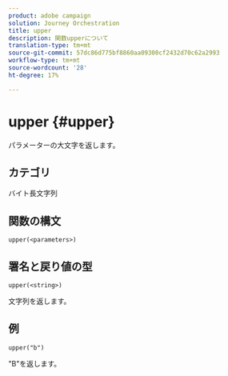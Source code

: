 ```yaml
---
product: adobe campaign
solution: Journey Orchestration
title: upper
description: 関数upperについて
translation-type: tm+mt
source-git-commit: 57dc86d775bf8860aa09300cf2432d70c62a2993
workflow-type: tm+mt
source-wordcount: '28'
ht-degree: 17%

---
```



# upper {#upper}

パラメーターの大文字を返します。

## カテゴリ

 バイト長文字列

## 関数の構文

`upper(<parameters>)`

## 署名と戻り値の型

`upper(<string>)`

文字列を返します。

## 例

`upper("b")`

&quot;B&quot;を返します。
